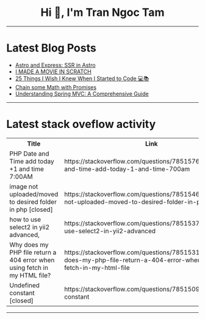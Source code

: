 <h1 align="center">Hi 👋, I'm Tran Ngoc Tam</h1>

---

# Latest Blog Posts 
<!-- BLOG-POST-LIST:START -->
- [Astro and Express: SSR in Astro](https://dev.to/eneaslari/astro-and-express-ssr-in-astro-2j9d)
- [I MADE A MOVIE IN SCRATCH](https://dev.to/dino2328/i-made-a-movie-in-scratch-1hm3)
- [25 Things I Wish I Knew When I Started to Code 💻📚](https://dev.to/learn_with_santosh/25-things-i-wish-i-knew-when-i-started-to-code-3c7b)
- [Chain some Math with Promises](https://dev.to/tufail/chain-some-math-with-promises-3g5m)
- [Understanding Spring MVC: A Comprehensive Guide](https://dev.to/fullstackjava/understanding-spring-mvc-a-comprehensive-guide-ma2)
<!-- BLOG-POST-LIST:END -->

---

# Latest stack oveflow activity
<table>
  <tr><th>Title</th><th>Link</th></tr>
  <!-- STACKOVERFLOW:START --><tr><td>PHP Date and Time add today +1 and time 7:00AM</td><td>https://stackoverflow.com/questions/78515768/php-date-and-time-add-today-1-and-time-700am</td></tr><tr><td>image not uploaded/moved to desired folder in php [closed]</td><td>https://stackoverflow.com/questions/78515460/image-not-uploaded-moved-to-desired-folder-in-php</td></tr><tr><td>how to use select2 in yii2 advanced,</td><td>https://stackoverflow.com/questions/78515373/how-to-use-select2-in-yii2-advanced</td></tr><tr><td>Why does my PHP file return a 404 error when using fetch in my HTML file?</td><td>https://stackoverflow.com/questions/78515318/why-does-my-php-file-return-a-404-error-when-using-fetch-in-my-html-file</td></tr><tr><td>Undefined constant [closed]</td><td>https://stackoverflow.com/questions/78515098/undefined-constant</td></tr><!-- STACKOVERFLOW:END -->
</table>

---


